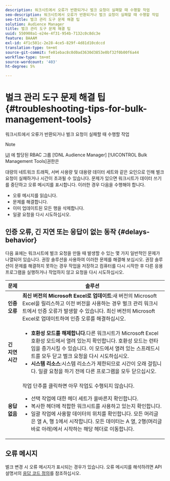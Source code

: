 ```yaml
---
description: 워크시트에서 오류가 반환되거나 벌크 요청이 실패할 때 수행할 작업
seo-description: 워크시트에서 오류가 반환되거나 벌크 요청이 실패할 때 수행할 작업
seo-title: 벌크 관리 도구 문제 해결 팁
solution: Audience Manager
title: 벌크 관리 도구 문제 해결 팁
uuid: 550908a1-e24e-4f31-954b-7132c0c8dc3e
feature: BAAAM
exl-id: 4f1c501c-2e28-4ce5-829f-4d81d10cdccd
translation-type: tm+mt
source-git-commit: fe01ebac8c0d0ad3630d3853e0bf32f0b00f6a44
workflow-type: tm+mt
source-wordcount: '403'
ht-degree: 5%

---
```


# 벌크 관리 도구 문제 해결 팁{#troubleshooting-tips-for-bulk-management-tools}

워크시트에서 오류가 반환되거나 벌크 요청이 실패할 때 수행할 작업



<!-- 

<p>r_bulk_troubleshoot.xml </p>

 -->

>[!NOTE]
>
>[UI](../../features/administration/administration-overview.md) 에 할당된 RBAC 그룹  [!DNL Audience Manager]   [!UICONTROL Bulk Management Tools]권한은

대량의 네트워크 트래픽, 서버 사용량 및 대용량 데이터 세트와 같은 요인으로 인해 벌크 요청이 실패하거나 시간이 초과될 수 있습니다. 문제가 있으면 워크시트가 데이터 쓰기를 중단하고 오류 메시지를 표시합니다. 이러한 경우 다음을 수행해야 합니다.

* 오류 메시지를 읽습니다.
* 문제를 해결합니다.
* 이미 업데이트된 모든 행을 삭제합니다.
* 일괄 요청을 다시 시도하십시오.

## 인증 오류, 긴 지연 또는 응답이 없는 동작 {#delays-behavior}

다음 표에는 워크시트에 벌크 요청을 만들 때 발생할 수 있는 몇 가지 일반적인 문제가 나열되어 있습니다. 권장 솔루션을 사용하여 이러한 문제를 해결해 보십시오. 권장 솔루션이 문제를 해결하지 못하는 경우 작업을 저장하고 컴퓨터를 다시 시작한 후 다른 응용 프로그램을 실행하거나 작업하지 않고 요청을 다시 시도하십시오.

<table id="table_AC6FB99402214A4EAC6E709465BB67AF"> 
 <thead> 
  <tr> 
   <th colname="col1" class="entry"> 문제 </th> 
   <th colname="col2" class="entry"> 솔루션 </th> 
  </tr> 
 </thead>
 <tbody> 
  <tr> 
   <td colname="col1"> <b>인증 오류</b> </td> 
   <td colname="col2"> 
    <b>최신 버전의 Microsoft Excel로 업데이트</b>:새 버전의 Microsoft Excel을 릴리스하고 이전 버전을 사용하는 경우 벌크 관리 워크시트에서 인증 오류가 발생할 수 있습니다. 최신 버전의 Microsoft Excel로 업데이트하여 인증 오류를 해결하십시오.
</td> 
  </tr> 
  <tr> 
   <td colname="col1"> <b>긴 지연 시간</b> </td> 
   <td colname="col2"> 
    <ul id="ul_AA6F414024B2475AB1C0B46DC3FF0B36"> 
     <li id="li_ECC83AC39D7142519AA9A223DB8FCF23"> <b>호환성 모드를 해제합니다</b>.다른 워크시트가 Microsoft Excel 호환성 모드에서 열려 있는지 확인합니다. 호환성 모드는 런타임을 증가시킬 수 있습니다. 이 모드에서 열려 있는 스프레드시트를 모두 닫고 벌크 요청을 다시 시도하십시오. </li> 
     <li id="li_234BFCF563234DE198884F33AB75280D"> <b>시스템 리소스</b>:시스템 리소스가 제한되므로 시간이 오래 걸립니다. 일괄 요청을 하기 전에 다른 프로그램을 모두 닫으십시오. </li> 
    </ul> </td> 
  </tr> 
  <tr> 
   <td colname="col1"> <b>응답 없음</b> </td> 
   <td colname="col2">작업 단추를 클릭하면 아무 작업도 수행되지 않습니다. 
    <ul id="ul_142E63CDD556414AB639E51734FEDBCF"> 
     <li id="li_DBB6C819603D46B5AECC9C854FDAFDF1">선택 작업에 대한 헤더 세트가 올바른지 확인합니다. </li> 
     <li id="li_391C9031907A4085BDAD42054960045C">복사한 헤더에 적합한 워크시트를 사용하고 있는지 확인합니다. </li> 
     <li id="li_76A7241989204933858621FAAB5C3408">일괄 작업에 사용할 데이터의 위치를 확인합니다. 모든 머리글은 열 A, 행 1에서 시작합니다. 모든 데이터는 A 열, 2행(머리글 바로 아래)에서 시작하는 해당 헤더로 이동합니다. </li> 
    </ul> </td> 
  </tr> 
 </tbody> 
</table>

## 오류 메시지

벌크 변경 시 오류 메시지가 표시되는 경우가 있습니다. 오류 메시지를 해석하려면 API 설명서의 [응답 코드 정의](/help/using/api/rest-api-main/aam-api-getting-started.md)를 참조하십시오.
